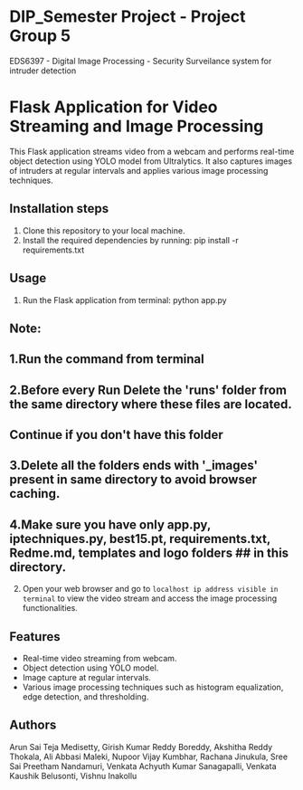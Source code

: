 # DIP_Semester Project - Project Group 5
 EDS6397 - Digital Image Processing - Security Surveilance system for intruder detection
# Flask Application for Video Streaming and Image Processing

This Flask application streams video from a webcam and performs real-time object detection using YOLO model from Ultralytics. It also captures images of intruders at regular intervals and applies various image processing techniques.

## Installation steps

1. Clone this repository to your local machine.
2. Install the required dependencies by running: pip install -r requirements.txt

## Usage

1. Run the Flask application from terminal: python app.py
## Note: 
## 1.Run the command from terminal
## 2.Before every Run Delete the 'runs' folder from the same directory where these files are located. 
##   Continue if you don't have this folder
## 3.Delete all the folders ends with '_images' present in same directory to avoid browser caching.
## 4.Make sure you have only app.py, iptechniques.py, best15.pt, requirements.txt, Redme.md, templates and logo folders ##   in this directory.


2. Open your web browser and go to `localhost ip address visible in terminal` to view the video stream and access the image processing functionalities.

## Features

- Real-time video streaming from webcam.
- Object detection using YOLO model.
- Image capture at regular intervals.
- Various image processing techniques such as histogram equalization, edge detection, and thresholding.

## Authors

Arun Sai Teja Medisetty,
Girish Kumar Reddy Boreddy,
Akshitha Reddy Thokala, 
Ali Abbasi Maleki, 
Nupoor Vijay Kumbhar, 
Rachana Jinukula, 
Sree Sai Preetham Nandamuri, 
Venkata Achyuth Kumar Sanagapalli,
Venkata Kaushik Belusonti, 
Vishnu Inakollu